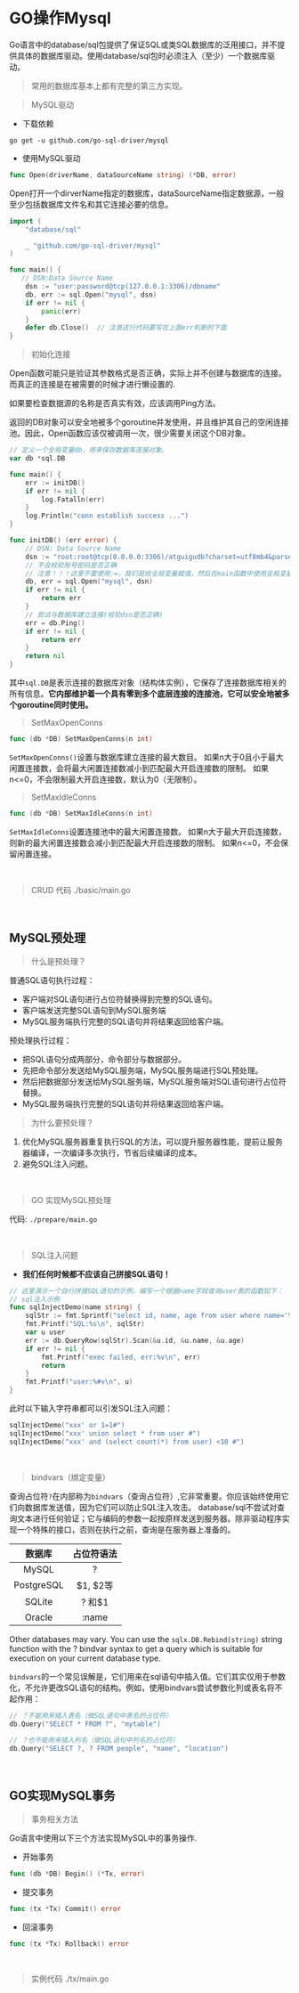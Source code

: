 # GO操作Mysql

Go语言中的database/sql包提供了保证SQL或类SQL数据库的泛用接口，并不提供具体的数据库驱动。使用database/sql包时必须注入（至少）一个数据库驱动。

> 常用的数据库基本上都有完整的第三方实现。

> MySQL驱动

- 下载依赖
```shell
go get -u github.com/go-sql-driver/mysql
```

- 使用MySQL驱动
```go
func Open(driverName, dataSourceName string) (*DB, error)
```
Open打开一个dirverName指定的数据库，dataSourceName指定数据源，一般至少包括数据库文件名和其它连接必要的信息。
```go
import (
	"database/sql"

	_ "github.com/go-sql-driver/mysql"
)

func main() {
   // DSN:Data Source Name
	dsn := "user:password@tcp(127.0.0.1:3306)/dbname"
	db, err := sql.Open("mysql", dsn)
	if err != nil {
		panic(err)
	}
	defer db.Close()  // 注意这行代码要写在上面err判断的下面
}
```

> 初始化连接

Open函数可能只是验证其参数格式是否正确，实际上并不创建与数据库的连接。而真正的连接是在被需要的时候才进行懒设置的.

如果要检查数据源的名称是否真实有效，应该调用Ping方法。

返回的DB对象可以安全地被多个goroutine并发使用，并且维护其自己的空闲连接池。因此，Open函数应该仅被调用一次，很少需要关闭这个DB对象。

```go
// 定义一个全局变量db，用来保存数据库连接对象。
var db *sql.DB

func main() {
	err := initDB()
	if err != nil {
		log.Fatalln(err)
	}
    log.Println("conn establish success ...")
}

func initDB() (err error) {
	// DSN: Data Source Name
	dsn := "root:root@tcp(0.0.0.0:3306)/atguigudb?charset=utf8mb4&parseTime=True"
	// 不会校验账号密码是否正确
	// 注意！！！这里不要使用:=，我们是给全局变量赋值，然后在main函数中使用全局变量db
	db, err = sql.Open("mysql", dsn)
	if err != nil {
		return err
	}
	// 尝试与数据库建立连接(校验dsn是否正确)
	err = db.Ping()
	if err != nil {
		return err
	}
	return nil
}
```

其中`sql.DB`是表示连接的数据库对象（结构体实例），它保存了连接数据库相关的所有信息。**它内部维护着一个具有零到多个底层连接的连接池，它可以安全地被多个goroutine同时使用。**

> SetMaxOpenConns

```go
func (db *DB) SetMaxOpenConns(n int)
```
`SetMaxOpenConns()`设置与数据库建立连接的最大数目。 如果n大于0且小于最大闲置连接数，会将最大闲置连接数减小到匹配最大开启连接数的限制。 如果n<=0，不会限制最大开启连接数，默认为0（无限制）。


> SetMaxIdleConns

```go
func (db *DB) SetMaxIdleConns(n int)
```

`SetMaxIdleConns`设置连接池中的最大闲置连接数。 如果n大于最大开启连接数，则新的最大闲置连接数会减小到匹配最大开启连接数的限制。 如果n<=0，不会保留闲置连接。

<br>

> CRUD 代码 ./basic/main.go

<br>

## MySQL预处理

> 什么是预处理？

普通SQL语句执行过程：

- 客户端对SQL语句进行占位符替换得到完整的SQL语句。
- 客户端发送完整SQL语句到MySQL服务端
- MySQL服务端执行完整的SQL语句并将结果返回给客户端。

预处理执行过程：

- 把SQL语句分成两部分，命令部分与数据部分。
- 先把命令部分发送给MySQL服务端，MySQL服务端进行SQL预处理。
- 然后把数据部分发送给MySQL服务端，MySQL服务端对SQL语句进行占位符替换。
- MySQL服务端执行完整的SQL语句并将结果返回给客户端。

> 为什么要预处理？

1. 优化MySQL服务器重复执行SQL的方法，可以提升服务器性能，提前让服务器编译，一次编译多次执行，节省后续编译的成本。
2. 避免SQL注入问题。

<br>

> GO 实现MySQL预处理 

代码: `./prepare/main.go`

<br>

> SQL注入问题

- **我们任何时候都不应该自己拼接SQL语句！**

```go
// 这里演示一个自行拼接SQL语句的示例，编写一个根据name字段查询user表的函数如下：
// sql注入示例
func sqlInjectDemo(name string) {
	sqlStr := fmt.Sprintf("select id, name, age from user where name='%s'", name)
	fmt.Printf("SQL:%s\n", sqlStr)
	var u user
	err := db.QueryRow(sqlStr).Scan(&u.id, &u.name, &u.age)
	if err != nil {
		fmt.Printf("exec failed, err:%v\n", err)
		return
	}
	fmt.Printf("user:%#v\n", u)
}
```

此时以下输入字符串都可以引发SQL注入问题：
```go
sqlInjectDemo("xxx' or 1=1#")
sqlInjectDemo("xxx' union select * from user #")
sqlInjectDemo("xxx' and (select count(*) from user) <10 #")
```

<br>

> bindvars（绑定变量）

查询占位符`?`在内部称为`bindvars`（查询占位符）,它非常重要。你应该始终使用它们向数据库发送值，因为它们可以防止SQL注入攻击。
database/sql不尝试对查询文本进行任何验证；它与编码的参数一起按原样发送到服务器。除非驱动程序实现一个特殊的接口，否则在执行之前，查询是在服务器上准备的。

|    数据库     |  占位符语法  |
|:----------:|:-------:|
|   MySQL    |    ?    |
| PostgreSQL | $1, $2等 |
|   SQLite   |  ? 和$1  |
|   Oracle   |  :name  |


Other databases may vary. You can use the `sqlx.DB.Rebind(string)` string function with the ? bindvar syntax to get a query which is suitable for execution on your current database type.

`bindvars`的一个常见误解是，它们用来在sql语句中插入值。它们其实仅用于参数化，不允许更改SQL语句的结构。例如，使用bindvars尝试参数化列或表名将不起作用：

```go
// ？不能用来插入表名（做SQL语句中表名的占位符）
db.Query("SELECT * FROM ?", "mytable")
 
// ？也不能用来插入列名（做SQL语句中列名的占位符）
db.Query("SELECT ?, ? FROM people", "name", "location")
```

<br>

## GO实现MySQL事务

> 事务相关方法

Go语言中使用以下三个方法实现MySQL中的事务操作.

- 开始事务
```go
func (db *DB) Begin() (*Tx, error)
```
- 提交事务
```go
func (tx *Tx) Commit() error
```
- 回滚事务
```go
func (tx *Tx) Rollback() error
```

<br>

> 实例代码 ./tx/main.go